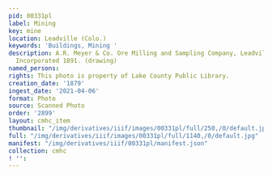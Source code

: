 ```yaml
---
pid: 00331pl
label: Mining
key: mine
location: Leadville (Colo.)
keywords: 'Buildings, Mining '
description: A.R. Meyer & Co. Ore Milling and Sampling Company, Leadville, Colorado.
  Incorporated 1891. (drawing)
named_persons: 
rights: This photo is property of Lake County Public Library.
creation_date: '1879'
ingest_date: '2021-04-06'
format: Photo
source: Scanned Photo
order: '2899'
layout: cmhc_item
thumbnail: "/img/derivatives/iiif/images/00331pl/full/250,/0/default.jpg"
full: "/img/derivatives/iiif/images/00331pl/full/1140,/0/default.jpg"
manifest: "/img/derivatives/iiif/00331pl/manifest.json"
collection: cmhc
! '': 
---
```

